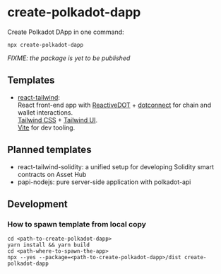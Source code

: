 # create-polkadot-dapp

Create Polkadot DApp in one command:

```
npx create-polkadot-dapp
```
_FIXME: the package is yet to be published_


## Templates

* [react-tailwind](./templates/react-tailwind):<br/>
  React front-end app with [ReactiveDOT](https://reactivedot.dev) + [dotconnect](https://dotconnect.dev/) for chain and wallet interactions.<br/>
  [Tailwind CSS](https://tailwindcss.com) + [Tailwind UI](https://tailwindui.com/). <br/>
  [Vite](https://vite.dev/) for dev tooling.

## Planned templates
* react-tailwind-solidity: a unified setup for developing Solidity smart contracts on Asset Hub
* papi-nodejs: pure server-side application with polkadot-api

## Development

### How to spawn template from local copy
```
cd <path-to-create-polkadot-dapp>
yarn install && yarn build
cd <path-where-to-spawn-the-app>
npx --yes --package=<path-to-create-polkadot-dapp>/dist create-polkadot-dapp
```
